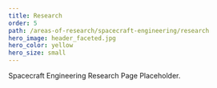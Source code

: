 ```yaml
---
title: Research
order: 5
path: /areas-of-research/spacecraft-engineering/research
hero_image: header_faceted.jpg
hero_color: yellow
hero_size: small
---
```

Spacecraft Engineering Research Page Placeholder.
